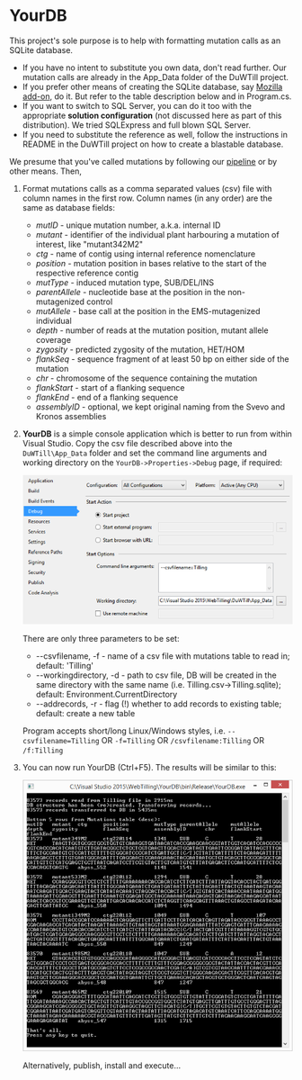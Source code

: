 ﻿# YourDB
This project's sole purpose is to help with formatting mutation calls as an SQLite database.
* If you have no intent to substitute you own data, don't read further. Our mutation calls are already in the App_Data folder of the DuWTill project.
* If you prefer other means of creating the SQLite database, say [Mozilla add-on](https://addons.mozilla.org/en-US/firefox/addon/sqlite-manager-webext/), do it. But refer to the table description below and in Program.cs.
* If you want to switch to SQL Server, you can do it too with the appropriate **solution configuration** (not discussed here as part of this distribution). We tried SQLExpress and full blown SQL Server.
* If you need to substitute the reference as well, follow the instructions in README in the DuWTill project on how to create a blastable database.

We presume that you've called mutations by following our [pipeline](https://github.com/CroBiAd/TILLinG-mutants) or by other means. Then,

1. Format mutations calls as a comma separated values (csv) file with column names in the first row. Column names (in any order) are the same as database fields:
   * *mutID*	- unique mutation number, a.k.a. internal ID
   * *mutant* - identifier of the individual plant harbouring a mutation of interest, like "mutant342M2"
   * *ctg*	- name of contig using internal reference nomenclature
   * *position* - mutation position in bases relative to the start of the respective reference contig	
   * *mutType*	- induced mutation type, SUB/DEL/INS
   * *parentAllele* - nucleotide base at the position in the non-mutagenized control
   * *mutAllele*	- base call at the position in the EMS-mutagenized individual
   * *depth*	- number of reads at the mutation position, mutant allele coverage
   * *zygosity* - predicted zygosity of the mutation, HET/HOM
   * *flankSeq* - sequence fragment of at least 50 bp on either side of the mutation
   * *chr*	- chromosome of the sequence containing the mutation
   * *flankStart*	- start of a flanking sequence
   * *flankEnd* - end of a flanking sequence
   * *assemblyID* - optional, we kept original naming from the Svevo and Kronos assemblies
2. **YourDB** is a simple console application which is better to run from within Visual Studio. Copy the csv file described above into the `DuWTill\App_Data` folder and set the command line arguments and working directory on the `YourDB->Properties->Debug` page, if required:

   ![alt text](debug.png "Command line arguments on Debug page")

   There are only three parameters to be set:

   * --csvfilename, -f - name of a csv file with mutations table to read in; default: 'Tilling'
   * --workingdirectory, -d - path to csv file, DB will be created in the same directory with the same name (i.e. Tilling.csv->Tilling.sqlite); default: Environment.CurrentDirectory
   * --addrecords, -r - flag (!) whether to add records to existing table; default: create a new table

   Program accepts short/long Linux/Windows styles, i.e. `--csvfilename=Tilling` OR `-f=Tilling` OR `/csvfilename:Tilling` OR `/f:Tilling`

3. You can now run YourDB (Ctrl+F5). The results will be similar to this: 

   ![alt text](run.png "Example output from YourDB")

   Alternatively, publish, install and execute...
